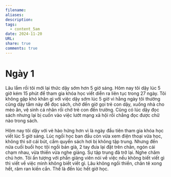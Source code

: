 ```yaml
---
filename: 
aliases: 
description: 
tags:
  - content_5am
date: 2024-11-20
URL: 
share: true
comments: true
---
```

# Ngày 1

Lâu lắm rồi tôi mới lại thức dậy sớm hơn 5 giờ sáng. Hôm nay tôi dậy lúc 5 giờ kém 15 phút để tham gia khóa học viết diễn ra liên tục trong 27 ngày. Tôi không gặp khó khăn gì với việc dậy sớm lúc 5 giờ vì hằng ngày tôi thường cũng dậy tầm này để đọc sách, chờ đến giờ gọi trẻ con dậy, xuống nhà cho mèo ăn, vệ sinh cá nhân rồi chở trẻ con đến trường. Cũng có lúc dậy đọc sách nhưng lại bị cuốn vào việc lướt mạng xã hội rồi chẳng đọc được chữ nào trong sách. 

Hôm nay tôi dậy với vẻ hào hứng hơn vì là ngày đầu tiên tham gia khóa học viết lúc 5 giờ sáng. Lúc ngồi học ban đầu còn vừa xem điện thoại vừa học, không thì sờ cái bút, cầm quyển sách hơi bị không tập trung. Nhưng đến nửa cuối buổi học tôi ngồi bán già, 2 tay đưa lại đặt trên chân, ngón cái chạm nhau, vừa thiền vừa nghe giảng. Sự tập trung đã trở lại. Nghe chăm chú hơn. Tôi ấn tượng với phần giảng viên nói về việc nếu không biết viết gì thì viết về việc mình không biết viết gì. Lâu không ngồi thiền, chân tê xong hết, râm ran kiến cắn. Thế là đến lúc hết giờ học.